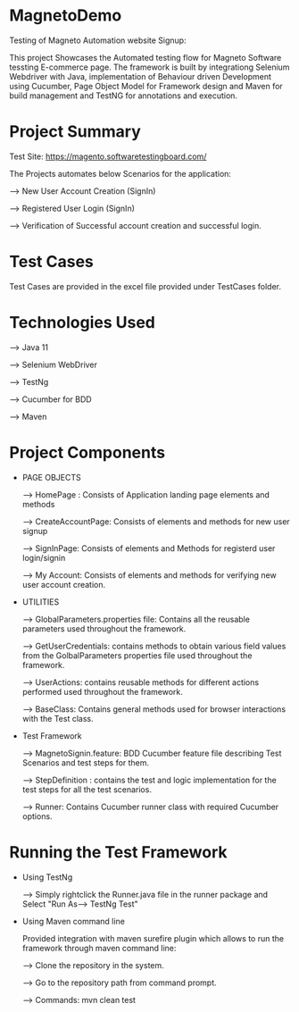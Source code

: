 # MagnetoDemo
Testing of Magneto Automation website Signup:

  This project Showcases the Automated testing flow for Magneto Software tessting E-commerce page. The framework is built by integrationg Selenium Webdriver with Java, implementation of Behaviour driven 
  Development    using Cucumber, Page Object Model for Framework design and Maven for build management and TestNG for annotations and execution.

# Project Summary
Test Site: https://magento.softwaretestingboard.com/

The Projects automates below Scenarios for the application:

--> New User Account Creation (SignIn)

--> Registered User Login (SignIn)

--> Verification of Successful account creation and successful login.

# Test Cases

  Test Cases are provided in the excel file provided under TestCases folder.


# Technologies Used
--> Java 11

--> Selenium WebDriver

--> TestNg

--> Cucumber for BDD

--> Maven

# Project Components
   * PAGE OBJECTS

     --> HomePage : Consists of Application landing page elements and methods

     --> CreateAccountPage: Consists of elements and methods for new user signup

     --> SignInPage: Consists of elements and Methods for registerd user login/signin

     --> My Account: Consists of elements and methods for verifying new user account creation.

 * UTILITIES

    --> GlobalParameters.properties file: Contains all the reusable parameters used throughout the framework.

    --> GetUserCredentials: contains methods to obtain various field values from the GolbalParameters properties file used throughout the framework.

    --> UserActions: contains reusable methods for different actions performed used throughout the framework.

    --> BaseClass: Contains general methods used for browser interactions with the Test class.

* Test Framework

  --> MagnetoSignin.feature: BDD Cucumber feature file describing Test Scenarios and test steps for them.

  --> StepDefinition : contains the test and logic implementation for the test steps for all the test scenarios.

  --> Runner: Contains Cucumber runner class with required Cucumber options.

# Running the Test Framework

  * Using TestNg
  
     --> Simply rightclick the Runner.java file in the runner package and Select "Run As--> TestNg Test"

  * Using Maven command line

     Provided integration with maven surefire plugin which allows to run the framework through maven command line:
  
     --> Clone the repository in the system.
  
     --> Go to the repository path from command prompt.
  
     --> Commands: mvn clean test


